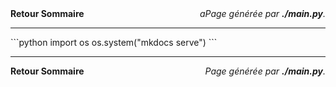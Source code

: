 <div style='display: flex; justify-content: space-between; align-items: center; width: 100%; line-hight: .7em; padding-top: 0;padding-bottom: 0;'><span><a href="../sommaire" style="text-decoration: none; font-weight: bold;">Retour Sommaire</a></span><span><i>aPage générée par <b>./main.py</b>.</i></span></div><hr><p>
```python
import os
os.system("mkdocs serve")
```
</p><hr><div style='display: flex; justify-content: space-between; align-items: center; width: 100%; line-hight: .7em; padding-top: 0;padding-bottom: 0;'><span><a href="../sommaire" style="text-decoration: none; font-weight: bold;">Retour Sommaire</a></span><span><i>Page générée par <b>./main.py</b>.</i></span></div>
